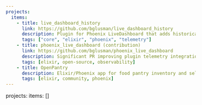```yaml
---
projects:
  items:
    - title: live_dashboard_history
      link: https://github.com/bglusman/live_dashboard_history
      description: Plugin for Phoenix LiveDashboard that adds historical metrics tracking.
      tags: ["core", "elixir", "phoenix", "telemetry"]
    - title: phoenix_live_dashboard (contribution)
      link: https://github.com/bglusman/phoenix_live_dashboard
      description: Significant PR improving plugin telemetry integration and extensibility.
      tags: [elixir, open-source, observability]
    - title: OpenPantry
      description: Elixir/Phoenix app for food pantry inventory and selection management.
      tags: [elixir, community, phoenix]
---
```

projects:
  items: []
